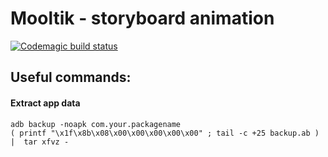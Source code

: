 # Mooltik - storyboard animation

[![Codemagic build status](https://api.codemagic.io/apps/60363e65c9d4d7cf9b10cfc0/60363e65c9d4d7cf9b10cfbf/status_badge.svg)](https://codemagic.io/apps/60363e65c9d4d7cf9b10cfc0/60363e65c9d4d7cf9b10cfbf/latest_build)


## Useful commands:

#### Extract app data

```
adb backup -noapk com.your.packagename
( printf "\x1f\x8b\x08\x00\x00\x00\x00\x00" ; tail -c +25 backup.ab ) |  tar xfvz -
```
